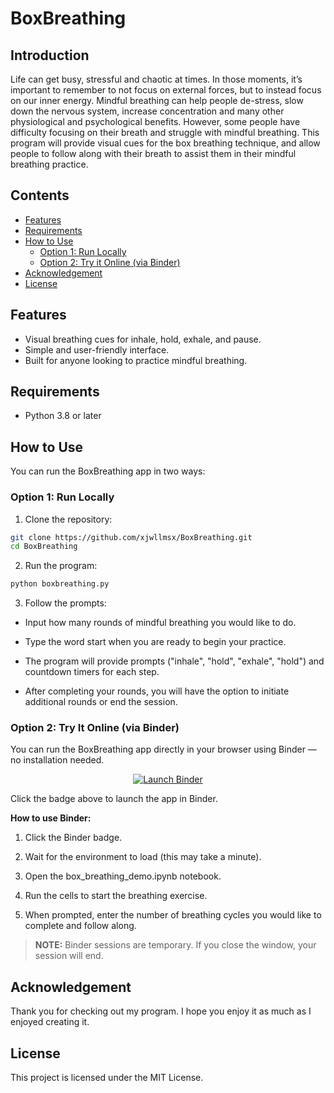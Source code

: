 # BoxBreathing

## Introduction
Life can get busy, stressful and chaotic at times. In those moments, it’s important to remember to not focus on external forces, but to instead focus on our inner energy. Mindful breathing can help people de-stress, slow down the nervous system, increase concentration and many other physiological and psychological benefits. However, some people have difficulty focusing on their breath and struggle with mindful breathing. This program will provide visual cues for the box breathing technique, and allow people to follow along with their breath to assist them in their mindful breathing practice.

## Contents
- [Features](#features)
- [Requirements](#requirements)
- [How to Use](#how-to-use)
    - [Option 1: Run Locally](#option-1-run-locally)
    - [Option 2: Try it Online (via Binder)](#option-2-try-it-online-via-binder)
- [Acknowledgement](#acknowledgement)
- [License](#license)

## Features
* Visual breathing cues for inhale, hold, exhale, and pause.
* Simple and user-friendly interface.
* Built for anyone looking to practice mindful breathing.

## Requirements
- Python 3.8 or later

## How to Use

You can run the BoxBreathing app in two ways:

### Option 1: Run Locally

1. Clone the repository:
```bash
git clone https://github.com/xjwllmsx/BoxBreathing.git
cd BoxBreathing
```

2. Run the program:
```bash
python boxbreathing.py 
```

3. Follow the prompts:

- Input how many rounds of mindful breathing you would like to do.

- Type the word start when you are ready to begin your practice.

- The program will provide prompts ("inhale", "hold", "exhale", "hold") and countdown timers for each step.

- After completing your rounds, you will have the option to initiate additional rounds or end the session.

### Option 2: Try It Online (via Binder)

You can run the BoxBreathing app directly in your browser using Binder — no installation needed.

<p align="center"> <a href="https://mybinder.org/v2/gh/xjwllmsx/BoxBreathing/HEAD?urlpath=%2Fdoc%2Ftree%2Fnotebooks%2Fbox_breathing_demo.ipynb"> <img src="https://mybinder.org/badge_logo.svg" alt="Launch Binder"> </a> </p>
Click the badge above to launch the app in Binder.

**How to use Binder:**

1. Click the Binder badge.

2. Wait for the environment to load (this may take a minute).

3. Open the box_breathing_demo.ipynb notebook.

4. Run the cells to start the breathing exercise.

5. When prompted, enter the number of breathing cycles you would like to complete and follow along.

> **NOTE:** Binder sessions are temporary. If you close the window, your session will end.

## Acknowledgement
Thank you for checking out my program. I hope you enjoy it as much as I enjoyed creating it.

## License
This project is licensed under the MIT License.
